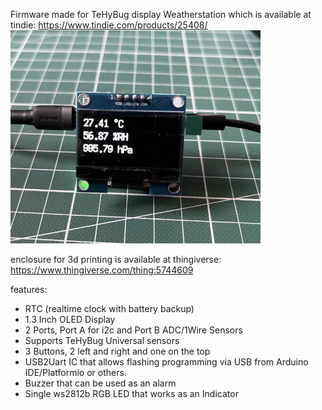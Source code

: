 Firmware made for TeHyBug display Weatherstation which is available at tindie:
 https://www.tindie.com/products/25408/
<img src="https://raw.githubusercontent.com/gumslone/tehybug/master/tehybug_display_c_firmware_v1/images/Bildschirmfoto%202022-02-13%20um%2019.54.41.png" width=400>

enclosure for 3d printing is available at thingiverse:
https://www.thingiverse.com/thing:5744609

features:
- RTC (realtime clock with battery backup)
- 1.3 Inch OLED Display
- 2 Ports, Port A for i2c and Port B ADC/1Wire Sensors
- Supports TeHyBug Universal sensors
- 3 Buttons, 2 left and right and one on the top
- USB2Uart IC that allows flashing programming via USB from Arduino IDE/Platformio or others.
- Buzzer that can be used as an alarm
- Single ws2812b RGB LED that works as an Indicator
